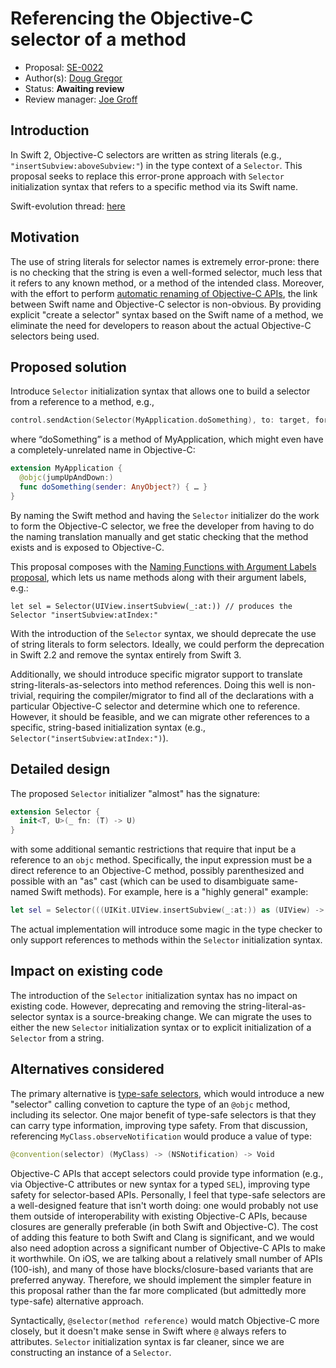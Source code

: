 # Referencing the Objective-C selector of a method

* Proposal: [SE-0022](https://github.com/apple/swift-evolution/blob/master/proposals/0022-objc-selectors.md)
* Author(s): [Doug Gregor](https://github.com/DougGregor)
* Status: **Awaiting review**
* Review manager: [Joe Groff](https://github.com/jckarter)

## Introduction

In Swift 2, Objective-C selectors are written as string literals
(e.g., `"insertSubview:aboveSubview:"`) in the type context of a
`Selector`. This proposal seeks to replace this error-prone approach
with `Selector` initialization syntax that refers to a specific method
via its Swift name.

Swift-evolution thread: [here](http://thread.gmane.org/gmane.comp.lang.swift.evolution/1384/focus=1403)

## Motivation

The use of string literals for selector names is extremely
error-prone: there is no checking that the string is even a
well-formed selector, much less that it refers to any known method, or
a method of the intended class. Moreover, with the effort to perform
[automatic renaming of Objective-C
APIs](https://github.com/apple/swift-evolution/blob/master/proposals/0005-objective-c-name-translation.md),
the link between Swift name and Objective-C selector is
non-obvious. By providing explicit "create a selector" syntax based on
the Swift name of a method, we eliminate the need for developers to
reason about the actual Objective-C selectors being used.

## Proposed solution

Introduce `Selector` initialization syntax that allows one to build a selector from a reference to a method, e.g.,

```swift
control.sendAction(Selector(MyApplication.doSomething), to: target, forEvent: event)
```

where “doSomething” is a method of MyApplication, which might even have a completely-unrelated name in Objective-C:

```swift
extension MyApplication {
  @objc(jumpUpAndDown:)
  func doSomething(sender: AnyObject?) { … }
}
```

By naming the Swift method and having the `Selector` initializer do
the work to form the Objective-C selector, we free the developer from
having to do the naming translation manually and get static checking
that the method exists and is exposed to Objective-C.

This proposal composes with the [Naming Functions with Argument Labels
proposal](https://lists.swift.org/pipermail/swift-evolution/Week-of-Mon-20160111/006262.html), which lets us name methods along with their argument labels, e.g.:

	let sel = Selector(UIView.insertSubview(_:at:)) // produces the Selector "insertSubview:atIndex:"

With the introduction of the `Selector` syntax, we should deprecate
the use of string literals to form selectors. Ideally, we could
perform the deprecation in Swift 2.2 and remove the syntax entirely
from Swift 3.

Additionally, we should introduce specific migrator support to
translate string-literals-as-selectors into method references. Doing
this well is non-trivial, requiring the compiler/migrator to find all
of the declarations with a particular Objective-C selector and
determine which one to reference. However, it should be feasible, and
we can migrate other references to a specific, string-based
initialization syntax (e.g., `Selector("insertSubview:atIndex:")`).

## Detailed design

The proposed `Selector` initializer "almost" has the signature:

```swift
extension Selector {
  init<T, U>(_ fn: (T) -> U)
}
```

with some additional semantic restrictions that require that input be a reference to an `objc` method. Specifically, the input expression must be a direct reference to an Objective-C method, possibly parenthesized and possible with an "as" cast (which can be used to disambiguate same-named Swift methods). For example, here is a "highly general" example:

```swift
let sel = Selector(((UIKit.UIView.insertSubview(_:at:)) as (UIView) -> (UIView, Int) -> Void))
```

The actual implementation will introduce some magic in the type
checker to only support references to methods within the `Selector`
initialization syntax.

## Impact on existing code

The introduction of the `Selector` initialization syntax has no
impact on existing code. However, deprecating and removing the
string-literal-as-selector syntax is a source-breaking
change. We can migrate the uses to either the new `Selector`
initialization syntax or to explicit initialization of a `Selector`
from a string.

## Alternatives considered

The primary alternative is [type-safe
selectors](https://lists.swift.org/pipermail/swift-evolution/2015-December/000233.html),
which would introduce a new "selector" calling convetion to capture
the type of an `@objc` method, including its selector. One major
benefit of type-safe selectors is that they can carry type
information, improving type safety. From that discussion, referencing
`MyClass.observeNotification` would produce a value of type:

```swift
@convention(selector) (MyClass) -> (NSNotification) -> Void
```

Objective-C APIs that accept selectors could provide type information
(e.g., via Objective-C attributes or new syntax for a typed `SEL`),
improving type safety for selector-based APIs. Personally, I feel that
type-safe selectors are a well-designed feature that isn't worth
doing: one would probably not use them outside of interoperability
with existing Objective-C APIs, because closures are generally
preferable (in both Swift and Objective-C). The cost of adding this
feature to both Swift and Clang is significant, and we would also need
adoption across a significant number of Objective-C APIs to make it
worthwhile. On iOS, we are talking about a relatively small number of
APIs (100-ish), and many of those have blocks/closure-based variants
that are preferred anyway. Therefore, we should implement the simpler
feature in this proposal rather than the far more complicated (but
admittedly more type-safe) alternative approach.

Syntactically, `@selector(method reference)` would match Objective-C
more closely, but it doesn't make sense in Swift where `@` always
refers to attributes. `Selector` initialization syntax is far cleaner,
since we are constructing an instance of a `Selector`.

